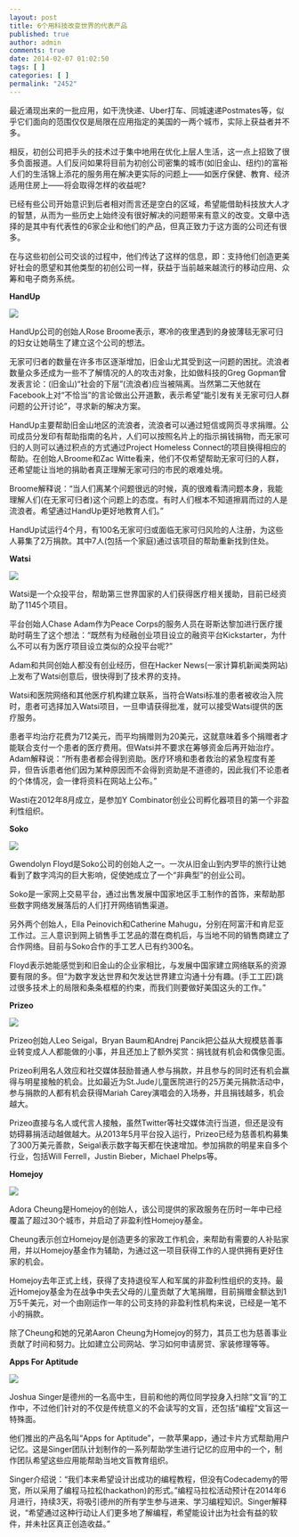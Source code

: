 ```yaml
---
layout: post
title: 6个用科技改变世界的代表产品
published: true
author: admin
comments: true
date: 2014-02-07 01:02:50
tags: [ ]
categories: [ ]
permalink: "2452"
---
```

最近涌现出来的一批应用，如干洗快递、Uber打车、同城速递Postmates等，似乎它们面向的范围仅仅是局限在应用指定的美国的一两个城市，实际上获益者并不多。

相反，初创公司把手头的技术过于集中地用在优化上层人生活，这一点上招致了很多负面报道。人们反问如果将目前为初创公司密集的城市(如旧金山、纽约)的富裕人们的生活锦上添花的服务用在解决更实际的问题上——如医疗保健、教育、经济适用住房上——将会取得怎样的收益呢?

已经有些公司开始意识到后者相对而言还是空白的区域，希望能借助科技放大人才的智慧，从而为一些历史上始终没有很好解决的问题带来有意义的改变。文章中选择的是其中有代表性的6家企业和他们的产品，但真正致力于这方面的公司还有很多。

在与这些初创公司交谈的过程中，他们传达了这样的信息，即：支持他们创造更美好社会的愿望和其他类型的初创公司一样，获益于当前越来越流行的移动应用、众筹和电子商务系统。

**HandUp**

![][1]

HandUp公司的创始人Rose Broome表示，寒冷的夜里遇到的身披薄毯无家可归的妇女让她萌生了建立这个公司的想法。

无家可归者的数量在许多市区逐渐增加，旧金山尤其受到这一问题的困扰。流浪者数量众多还成为一些不了解情况的人的攻击对象，比如做科技的Greg Gopman曾发表言论：(旧金山)“社会的下层”(流浪者)应当被隔离。当然第二天他就在Facebook上对“不恰当”的言论做出公开道歉，表示希望“能引发有关无家可归人群问题的公开讨论”，寻求新的解决方案。

HandUp主要帮助旧金山地区的流浪者，流浪者可以通过短信或网页寻求捐赠。公司成员分发印有帮助指南的名片，人们可以按照名片上的指示捐钱捐物，而无家可归的人则可以通过积点的方式通过Project Homeless Connect的项目换得相应的帮助。在创始人Broome和Zac Witte看来，他们不仅希望帮助无家可归的人群，还希望能让当地的捐助者真正理解无家可归的市民的艰难处境。

Broome解释说：“当人们离某个问题很远的时候，真的很难看清问题本身，我能理解人们(在无家可归者)这个问题上的态度。有时人们根本不知道擦肩而过的人是流浪者。希望通过HandUp更好地教育人们。”

HandUp试运行4个月，有100名无家可归或面临无家可归风险的人注册，为这些人募集了2万捐款。其中7人(包括一个家庭)通过该项目的帮助重新找到住处。

**Watsi**

![][2]

Watsi是一个众投平台，帮助第三世界国家的人们获得医疗相关援助，目前已经资助了1145个项目。

平台创始人Chase Adam作为Peace Corps的服务人员在哥斯达黎加进行医疗援助时萌生了这个想法：“既然有为经融创业项目设立的融资平台Kickstarter，为什么不可以有为医疗项目设立类似的众投平台呢?”

Adam和共同创始人都没有创业经历，但在Hacker News(一家计算机新闻类网站)上发布了Watsi创意后，很快得到了技术界的支持。

Watsi和医院网络和其他医疗机构建立联系，当符合Watsi标准的患者被收治入院时，患者可选择加入Watsi项目，一旦申请获得批准，就可以接受Watsi提供的医疗服务。

患者平均治疗花费为712美元，而平均捐赠则为20美元，这就意味着多个捐赠者才能联合支付一个患者的医疗费用。但Watsi并不要求在筹够资金后再开始治疗。Adam解释说：“所有患者都会得到资助。医疗环境和患者救治的紧急程度有差异，但告诉患者他们因为某种原因而不会得到资助是不道德的，因此我们不论患者的个体情况，会一律将资料在网站上公布。”

Wasti在2012年8月成立，是参加Y Combinator创业公司孵化器项目的第一个非盈利性组织。

**Soko**

![][3]

Gwendolyn Floyd是Soko公司的创始人之一。一次从旧金山到内罗毕的旅行让她看到了数字鸿沟的巨大影响，促使她成立了一个“非典型”的创业公司。

Soko是一家网上交易平台，通过出售发展中国家地区手工制作的首饰，来帮助那些数字网络发展落后的人们打开网络销售渠道。

另外两个创始人，Ella Peinovich和Catherine Mahugu，分别在阿富汗和肯尼亚工作过。三人意识到网上销售手工艺品的潜在商机后，与当地不同的销售商建立了合作网络。目前与Soko合作的手工艺人已有约300名。

Floyd表示她能感觉到和旧金山的企业家相比，与发展中国家建立网络联系的资源要有限的多。但“为数字发达世界和欠发达世界建立沟通十分有趣。(手工工匠)跳过很多技术上的局限和条条框框的约束，而我们则要做好美国这头的工作。”

**Prizeo**

![][4]

Prizeo创始人Leo Seigal，Bryan Baum和Andrej Pancik把公益从大规模慈善事业转变成人人都能做的小事，并且还加上了额外奖赏：捐钱就有机会和偶像见面。

Prizeo利用名人效应和社交媒体鼓励普通人参与捐款，并且参与的同时还有机会赢得与明星接触的机会。比如最近为St.Jude儿童医院进行的25万美元捐款活动中，参与捐款的人都有机会获得Mariah Carey演唱会的入场券，并且捐钱越多，机会越大。

Prizeo直接与名人或代言人接触，虽然Twitter等社交媒体流行当道，但还是没有妨碍募捐活动越做越大。从2013年5月平台投入运行，Prizeo已经为慈善机构募集了300万美元善款，Seigal表示数字每天都在快速增加。参加捐款的明星来自多个行业，包括Will Ferrell，Justin Bieber，Michael Phelps等。

**Homejoy**

![][5]

Adora Cheung是Homejoy的创始人，该公司提供的家政服务在历时一年中已经覆盖了超过30个城市，并启动了非盈利性Homejoy基金。

Cheung表示创立Homejoy是创造更多的家政工作机会，来帮助有需要的人补贴家用，并以Homejoy基金作为辅助，为通过这一项目获得工作的人提供拥有更好住家的机会。

Homejoy去年正式上线，获得了支持退役军人和军属的非盈利性组织的支持。最近Homejoy基金为在战争中失去父母的儿童贡献了大笔捐赠，目前捐赠金额达到1万5千美元，对一个由刚运作一年的公司支持的非盈利性机构来说，已经是一笔不小的捐款。

除了Cheung和她的兄弟Aaron Cheung为Homejoy的努力，其员工也为慈善事业贡献了时间和努力。比如建立公司网站、学习如何申请房贷、家装修理等等。

**Apps For Aptitude**

![][6]

Joshua Singer是德州的一名高中生，目前和他的两位同学投身入扫除“文盲”的工作中，不过他们针对的不仅是传统意义的不会读写的文盲，还包括“编程”文盲这一特殊面。

他们推出的产品名叫“Apps for Aptitude”，一款苹果app，通过卡片方式帮助用户记忆。这是Singer团队计划制作的一系列帮助学生进行记忆的应用中的一个，制作团队希望这些应用能帮助当地文盲教育组织。

Singer介绍说：“我们本来希望设计出成功的编程教程，但没有Codecademy的带宽，所以采用了编程马拉松(hackathon)的形式。”编程马拉松活动预计在2014年6月进行，持续3天，将吸引德州的所有学生参与进来、学习编程知识。Singer解释说，“希望通过这种行动让人们更多地了解编程，希望能设计出为社会有益的软件，并未社区真正创造收益。”

 [1]: http://yongz.com/yz/wp-content/uploads/2014/04/4ec53e9712bc2d73db7e5001dadc3cb71.jpg
 [2]: http://yongz.com/yz/wp-content/uploads/2014/04/c08089739d42fe02003bc169fb29d88b1.jpg
 [3]: http://yongz.com/yz/wp-content/uploads/2014/04/d01565a47bcb69e4229d12f7b6e2e97e1.png
 [4]: http://yongz.com/yz/wp-content/uploads/2014/04/3f2ba85bdf67a873d0d91c3d92e3401c1.png
 [5]: http://yongz.com/yz/wp-content/uploads/2014/04/8811227d158cd8bef9888daa2dd15d591.jpg
 [6]: http://yongz.com/yz/wp-content/uploads/2014/04/b279266ad45d9f3885509abb848587f31.jpg